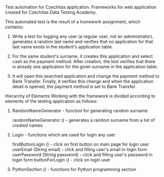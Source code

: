 Test automation for Czechitas application.
Frameworks for web application created for Czechitas Data Testing Academy.

This automated test is the result of a homework assignment, which contains:

1. Write a test for logging any user (a regular user, not an administrator),
   generates a random last name and verifies that no application for that last name exists in the student's application table.

2. For the same student's surname, it creates this application and select cash as the payment method.
   After creation, the test verifies that there is already one application for the given surname in the application table.

3. It will open this searched application and change the payment method to Bank Transfer.
   Finally, it verifies this change and when the application detail is opened, the payment method is set to Bank Transfer.


Hierarchy of Elements
Working with the framework is divided according to elements of the testing application as follows:

1. RandomNameGenerator - function for generating random surname

   randomNameGenerator () - generates a random surname from a list of created names

2. Login - functions which are used for login any user

   firstButtonLogin () - click on first button on main page for login user
   userEmail (String email) - click and filling user's email in login form
   userPassword (String password) - click and filling user's password in login form
   buttonForLogin () - click on login user

3. PythonSection () - functions for Python programming section

   
   
   
   


